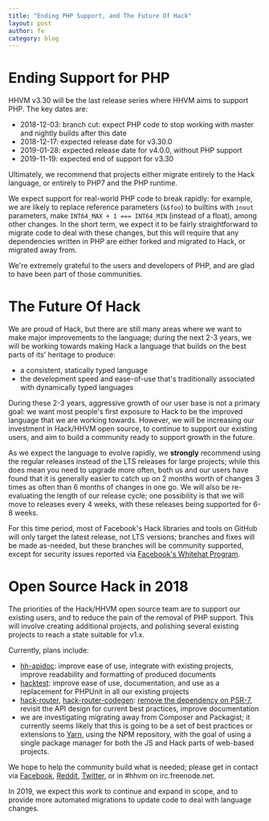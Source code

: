 ```yaml
---
title: "Ending PHP Support, and The Future Of Hack"
layout: post
author: fe
category: blog
---
```


# Ending Support for PHP

HHVM v3.30 will be the last release series where HHVM aims to support PHP. The key dates are:

* 2018-12-03: branch cut: expect PHP code to stop working with master and nightly builds after this date
* 2018-12-17: expected release date for v3.30.0
* 2019-01-28: expected release date for v4.0.0, without PHP support
* 2019-11-19: expected end of support for v3.30

Ultimately, we recommend that projects either migrate entirely to the Hack language, or entirely to PHP7 and the PHP runtime.

We expect support for real-world PHP code to break rapidly: for example, we are likely to replace reference parameters (`&$foo`) to builtins with `inout` parameters, make `INT64_MAX + 1 === INT64_MIN` (instead of a float),  among other changes. In the short term, we expect it to be fairly straightforward to migrate code to deal with these changes, but this will require that any dependencies written in PHP are either forked and migrated to Hack, or migrated away from.

We're extremely grateful to the users and developers of PHP, and are glad to have been part of those communities.

# The Future Of Hack

We are proud of Hack, but there are still many areas where we want to make major improvements to the language; during the next 2-3 years, we will be working towards making Hack a language that builds on the best parts of its' heritage to produce:

* a consistent, statically typed language
* the development speed and ease-of-use that's traditionally associated with dynamically typed languages

During these 2-3 years, aggressive growth of our user base is not a primary goal: we want most people's first exposure to Hack to be the improved language that we are working towards. However, we will be increasing our investment in Hack/HHVM open source, to continue to support our existing users, and aim to build a community ready to support growth in the future.

As we expect the language to evolve rapidly, we **strongly** recommend using the regular releases instead of the LTS releases for large projects; while this does mean you need to upgrade more often, both us and our users have found that it is generally easier to catch up on 2 months worth of changes 3 times as often than 6 months of changes in one go. We will also be re-evaluating the length of our release cycle; one possibility is that we will move to releases every 4 weeks, with these releases being supported for 6-8 weeks.

For this time period, most of Facebook's Hack libraries and tools on GitHub will only target the latest release, not LTS versions; branches and fixes will be made as-needed, but these branches will be community supported, except for security issues reported via [Facebook's Whitehat Program](https://www.facebook.com/whitehat).

# Open Source Hack in 2018

The priorities of the Hack/HHVM open source team are to support our existing users, and to reduce the pain of the removal of PHP support. This will involve creating additional projects, and polishing several existing projects to reach a state suitable for v1.x.

Currently, plans include:

* [hh-apidoc](https://github.com/hhvm/hh-apidoc): improve ease of use, integrate with existing projects, improve readability and formatting of produced documents
* [hacktest](https://github.com/hhvm/hacktest): improve ease of use, documentation, and use as a replacement for PHPUnit in all our existing projects
* [hack-router](https://github.com/hhvm/hack-router), [hack-router-codegen](https://github.com/hhvm/hack-router-codegen): [remove the dependency on PSR-7](https://github.com/facebookexperimental/hack-http-request-response-interfaces/), revisit the API design for current best practices, improve documentation
* we are investigating migrating away from Composer and Packagist; it currently seems likely that this is going to be a set of best practices or extensions to [Yarn](https://yarnpkg.com/), using the NPM repository, with the goal of using a single package manager for both the JS and Hack parts of web-based projects.

We hope to help the community build what is needed; please get in contact via [Facebook], [Reddit], [Twitter], or in #hhvm on irc.freenode.net.

In 2019, we expect this work to continue and expand in scope, and to provide more automated migrations to update code to deal with language changes.

[Facebook]: https://www.facebook.com/groups/hhvm.general/
[Reddit]: https://www.reddit.com/r/hacklang
[Twitter]: https://twitter.com/hacklang/
